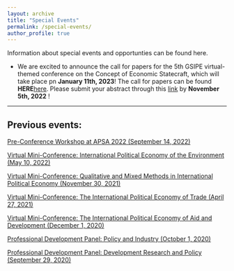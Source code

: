 ```yaml
---
layout: archive
title: "Special Events"
permalink: /special-events/
author_profile: true
---
```

Information about special events and opportunties can be found here.

- We are excited to announce the call for papers for the 5th GSIPE virtual-themed conference on the Concept of Economic Statecraft, which will take place pn **January 11th, 2023**! The call for papers can be found **HERE**<a href="https://gsipe-workshop.github.io/files/CallforPapers_5thminicon.pdf">here</a>. Please submit your abstract through this [link](https://docs.google.com/forms/d/e/1FAIpQLSeT4Tt7F51bknNbCheaHc2-bJ2zXPZXls-vqfDNNpLKKCcJYw/viewform) by **November 5th, 2022** !


<hr>

## Previous events:

<a href="https://gsipe-workshop.github.io/files/GSIPE_APSA_2022 program.pdf">Pre-Conference Workshop at APSA 2022 (September 14, 2022)</a>

<a href="https://gsipe-workshop.github.io/files/Environment-conference-program.pdf">Virtual Mini-Conference: International Political Economy of the Environment (May 10, 2022)</a>

<a href="https://gsipe-workshop.github.io/files/Mixed-methods-conference-program.pdf">Virtual Mini-Conference: Qualitative and Mixed Methods in International Political Economy (November 30, 2021)</a>

<a href="https://gsipe-workshop.github.io/files/Trade-conference-GSIPE-Program.pdf">Virtual Mini-Conference: The International Political Economy of Trade (April 27, 2021)</a>

<a href="https://gsipe-workshop.github.io/files/AD-conference-GSIPE-Program.pdf">Virtual Mini-Conference: The International Political Economy of Aid and Development (December 1, 2020)</a>

<a href="https://gsipe-workshop.github.io/files/Policy_panel.png">Professional Development Panel: Policy and Industry (October 1, 2020)</a>

<a href="https://gsipe-workshop.github.io/files/Dev_panel.png">Professional Development Panel: Development Research and Policy (September 29, 2020)</a>

